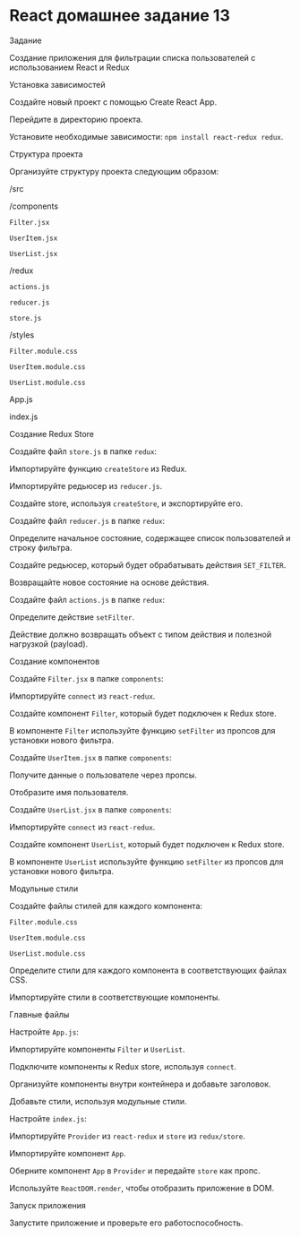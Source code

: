 # React домашнее задание 13

Задание

Создание приложения для фильтрации списка пользователей с использованием React и Redux

Установка зависимостей

Создайте новый проект с помощью Create React App.

Перейдите в директорию проекта.

Установите необходимые зависимости: `npm install react-redux redux`.

Структура проекта

Организуйте структуру проекта следующим образом:

/src

/components

    Filter.jsx

    UserItem.jsx

    UserList.jsx

/redux

    actions.js

    reducer.js

    store.js

/styles

    Filter.module.css

    UserItem.module.css

    UserList.module.css

App.js

index.js

Создание Redux Store

Создайте файл `store.js` в папке `redux`:

Импортируйте функцию `createStore` из Redux.

Импортируйте редьюсер из `reducer.js`.

Создайте store, используя `createStore`, и экспортируйте его.

Создайте файл `reducer.js` в папке `redux`:

Определите начальное состояние, содержащее список пользователей и строку фильтра.

Создайте редьюсер, который будет обрабатывать действия `SET_FILTER`.

Возвращайте новое состояние на основе действия.

Создайте файл `actions.js` в папке `redux`:

Определите действие `setFilter`.

Действие должно возвращать объект с типом действия и полезной нагрузкой (payload).

Создание компонентов

Создайте `Filter.jsx` в папке `components`:

Импортируйте `connect` из `react-redux`.

Создайте компонент `Filter`, который будет подключен к Redux store.

В компоненте `Filter` используйте функцию `setFilter` из пропсов для установки нового фильтра.

Создайте `UserItem.jsx` в папке `components`:

Получите данные о пользователе через пропсы.

Отобразите имя пользователя.

Создайте `UserList.jsx` в папке `components`:

Импортируйте `connect` из `react-redux`.

Создайте компонент `UserList`, который будет подключен к Redux store.

В компоненте `UserList` используйте функцию `setFilter` из пропсов для установки нового фильтра.

Модульные стили

Создайте файлы стилей для каждого компонента:

`Filter.module.css`

`UserItem.module.css`

`UserList.module.css`

Определите стили для каждого компонента в соответствующих файлах CSS.

Импортируйте стили в соответствующие компоненты.

Главные файлы

Настройте `App.js`:

Импортируйте компоненты `Filter` и `UserList`.

Подключите компоненты к Redux store, используя `connect`.

Организуйте компоненты внутри контейнера и добавьте заголовок.

Добавьте стили, используя модульные стили.

Настройте `index.js`:

Импортируйте `Provider` из `react-redux` и `store` из `redux/store`.

Импортируйте компонент `App`.

Оберните компонент `App` в `Provider` и передайте `store` как пропс.

Используйте `ReactDOM.render`, чтобы отобразить приложение в DOM.

Запуск приложения

Запустите приложение и проверьте его работоспособность.
